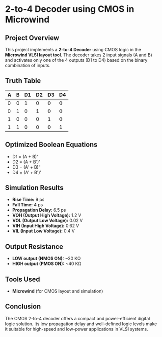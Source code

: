 # 2-to-4 Decoder using CMOS in Microwind

## Project Overview

This project implements a **2-to-4 Decoder** using CMOS logic in the **Microwind VLSI layout tool**. The decoder takes 2 input signals (A and B) and activates only one of the 4 outputs (D1 to D4) based on the binary combination of inputs.

## Truth Table

| A | B | D1 | D2 | D3 | D4 |
|---|---|----|----|----|----|
| 0 | 0 |  1 |  0 |  0 |  0 |
| 0 | 1 |  0 |  1 |  0 |  0 |
| 1 | 0 |  0 |  0 |  1 |  0 |
| 1 | 1 |  0 |  0 |  0 |  1 |

## Optimized Boolean Equations

- D1 = (A + B)'
- D2 = (A + B')'
- D3 = (A' + B)'
- D4 = (A' + B')'

## Simulation Results

- **Rise Time:** 9 ps  
- **Fall Time:** 4 ps  
- **Propagation Delay:** 6.5 ps  
- **VOH (Output High Voltage):** 1.2 V  
- **VOL (Output Low Voltage):** 0.02 V  
- **VIH (Input High Voltage):** 0.62 V  
- **VIL (Input Low Voltage):** 0.4 V  


## Output Resistance

- **LOW output (NMOS ON):** ~20 KΩ  
- **HIGH output (PMOS ON):** ~40 KΩ  


## Tools Used

- **Microwind** (for CMOS layout and simulation)


## Conclusion

The CMOS 2-to-4 decoder offers a compact and power-efficient digital logic solution. Its low propagation delay and well-defined logic levels make it suitable for high-speed and low-power applications in VLSI systems.
